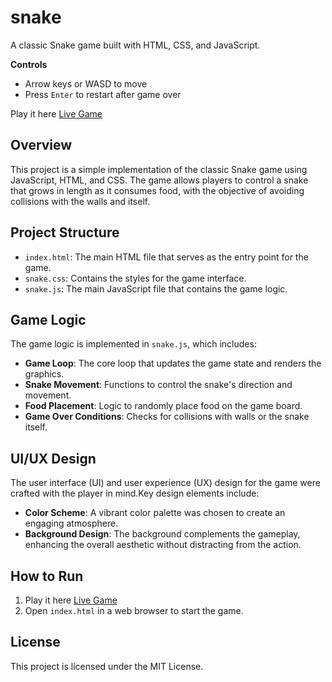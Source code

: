 # snake

A classic Snake game built with HTML, CSS, and JavaScript.

**Controls**
- Arrow keys or WASD to move  
- Press `Enter` to restart after game over

Play it here [Live Game](https://annagornyitzki.github.io/snake/)

## Overview
This project is a simple implementation of the classic Snake game using JavaScript, HTML, and CSS. The game allows players to control a snake that grows in length as it consumes food, with the objective of avoiding collisions with the walls and itself.

## Project Structure
- `index.html`: The main HTML file that serves as the entry point for the game.
- `snake.css`: Contains the styles for the game interface.
- `snake.js`: The main JavaScript file that contains the game logic.

## Game Logic
The game logic is implemented in `snake.js`, which includes:
- **Game Loop**: The core loop that updates the game state and renders the graphics.
- **Snake Movement**: Functions to control the snake's direction and movement.
- **Food Placement**: Logic to randomly place food on the game board.
- **Game Over Conditions**: Checks for collisions with walls or the snake itself.


## UI/UX Design

The user interface (UI) and user experience (UX) design for the game were crafted with the player in mind.Key design elements include:

- **Color Scheme**: A vibrant color palette was chosen to create an engaging atmosphere.
- **Background Design**: The background complements the gameplay, enhancing the overall aesthetic without distracting from the action.


## How to Run
1. Play it here [Live Game](https://annagornyitzki.github.io/snake/)
2. Open `index.html` in a web browser to start the game.

## License
This project is licensed under the MIT License.
